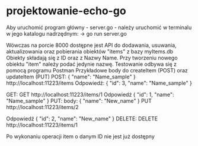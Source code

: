 # projektowanie-echo-go


Aby uruchomić program główny - server.go - należy uruchomić w terminalu w jego katalogu nadrzędnym:
-> go run server.go 


Wówczas na porcie 8000 dostępne jest API do dodawania, usuwania, aktualizowania oraz pobierania obiektów "items" z bazy myItems.db
Obiekty składają się z ID oraz z Nazwy Name. Przy tworzeniu nowego obiektu "item" należy podać jedynie nazwę.
Testowanie odbywa się z pomocą programu Postman
Przykładowe body do createItem (POST) oraz updateItem (PUT)
POST: 
 {
  "name": "Name_sample"
 }
http://localhost:11223/items
Odpowiedź:
{
    "id": 3,
    "name": "Name_sample"
}

 
GET: 
GET http://localhost:11223/items/1 
 Odpowiedź 
{
    "id": 1,
    "name": "Name_sample"
}
PUT: 
body: {
    "name": "New_name"
}
PUT http://localhost:11223/items/2

Odpowiedź 
{
    "id": 2,
    "name": "New_name"
}
DELETE: 
DELETE http://localhost:11223/items/1

Po wykonaniu operacji item o danym ID nie jest już dostępny
